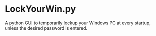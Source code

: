 # LockYourWin.py
A python GUI to temporarily lockup your Windows PC at every startup, unless the desired password is entered.

